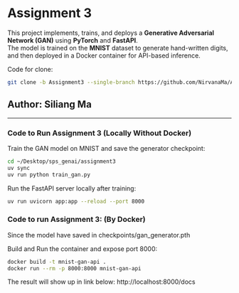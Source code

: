 # Assignment 3

This project implements, trains, and deploys a **Generative Adversarial Network (GAN)** using **PyTorch** and **FastAPI**.  
The model is trained on the **MNIST** dataset to generate hand-written digits, and then deployed in a Docker container for API-based inference.

Code for clone:
```bash
git clone -b Assignment3 --single-branch https://github.com/NirvanaMa/APAN5560_sps_genai.git
```

## Author: Siliang Ma

---

###  Code to Run Assignment 3 (Locally Without Docker)

Train the GAN model on MNIST and save the generator checkpoint:

```bash
cd ~/Desktop/sps_genai/assignment3
uv sync
uv run python train_gan.py
``` 
  
Run the FastAPI server locally after training:

```bash
uv run uvicorn app:app --reload --port 8000
```

###   Code to run Assignment 3:  (By Docker)
Since the model have saved in checkpoints/gan_generator.pth

Build and Run the container and expose port 8000:  
```bash
docker build -t mnist-gan-api .
docker run --rm -p 8000:8000 mnist-gan-api
```

The result will show up in link below:
http://localhost:8000/docs




